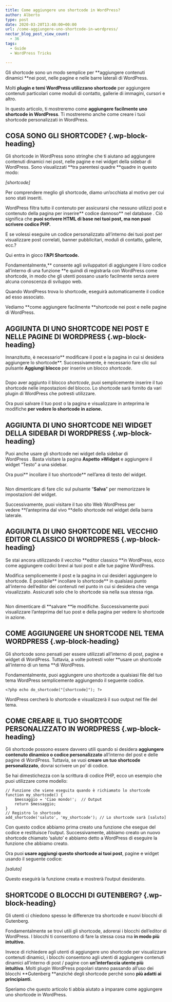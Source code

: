 ```yaml
---
title: Come aggiungere uno shortcode in WordPress?
author: Alberto
type: post
date: 2020-03-20T13:40:00+00:00
url: /come-aggiungere-uno-shortcode-in-wordpress/
nectar_blog_post_view_count:
  - 36
tags:
  - Guide
  - WordPress Tricks

---
```

Gli shortcode sono un modo semplice per&nbsp;**aggiungere contenuti dinamici&nbsp;**nei post, nelle pagine e nelle barre laterali di WordPress.

Molti&nbsp;**plugin e temi WordPress utilizzano shortcode**&nbsp;per aggiungere contenuti particolari come moduli di contatto, gallerie di immagini, cursori e altro.

In questo articolo, ti mostreremo come&nbsp;**aggiungere facilmente uno shortcode in WordPress**.&nbsp;Ti mostreremo anche come creare i tuoi shortcode personalizzati in WordPress.

## COSA SONO GLI SHORTCODE? {.wp-block-heading}

Gli shortcode in ​​WordPress sono stringhe che ti aiutano ad aggiungere contenuti dinamici nei post, nelle pagine e nei widget della sidebar di WordPress.&nbsp;Sono visualizzati&nbsp;**tra parentesi quadre&nbsp;**quadre in questo modo:

_[shortcode]_

Per comprendere meglio gli shortcode, diamo un’occhiata al motivo per cui sono stati inseriti.

WordPress filtra tutto il contenuto per assicurarsi che nessuno utilizzi post e contenuto della pagina per inserire**&nbsp;codice dannoso**&nbsp;nel&nbsp;database&nbsp;.&nbsp;Ciò significa che&nbsp;**puoi scrivere HTML di base nei tuoi post, ma non puoi scrivere codice PHP.**

E se volessi eseguire un codice personalizzato all’interno dei tuoi post per visualizzare post correlati, banner pubblicitari, moduli di contatto, gallerie, ecc.?

Qui entra in gioco&nbsp;**l’API Shortcode.**

Fondamentalmente,**&nbsp;consente agli sviluppatori di aggiungere il loro codice all’interno di una funzione&nbsp;**e quindi di registrarla con WordPress come shortcode, in modo che gli utenti possano usarlo facilmente senza avere alcuna conoscenza di sviluppo web.

Quando WordPress trova lo shortcode, eseguirà automaticamente il codice ad esso associato.

Vediamo&nbsp;**come aggiungere facilmente&nbsp;**shortcode nei post e nelle pagine di WordPress.

## AGGIUNTA DI UNO SHORTCODE NEI POST E NELLE PAGINE DI WORDPRESS {.wp-block-heading}

Innanzitutto, è necessario**&nbsp;modificare il post e la pagina in cui si desidera aggiungere lo shortcode**.&nbsp;Successivamente, è necessario fare clic sul pulsante&nbsp;**Aggiungi blocco**&nbsp;per inserire un blocco&nbsp;_shortcode_.<figure class="wp-block-image size-large">

<img decoding="async" src="https://albertoreineri.it/wp-content/uploads/2022/03/shortcode-1024x513.gif" alt="" class="wp-image-434" /> </figure>

Dopo aver aggiunto il blocco&nbsp;_shortcode_, puoi semplicemente inserire il tuo shortcode nelle impostazioni del blocco.&nbsp;Lo shortcode sarà fornito da vari plugin di WordPress che potresti utilizzare.

Ora puoi salvare il tuo post o la pagina e visualizzare in anteprima le modifiche&nbsp;**per vedere lo shortcode in azione.**

## AGGIUNTA DI UNO SHORTCODE NEI WIDGET DELLA SIDEBAR DI WORDPRESS {.wp-block-heading}

Puoi anche usare gli shortcode nei&nbsp;widget della&nbsp;sidebar di WordPress&nbsp;.&nbsp;Basta visitare la&nbsp;pagina&nbsp;**Aspetto »Widget**&nbsp;e aggiungere il widget “Testo” a una sidebar.

Ora puoi**&nbsp;incollare il tuo shortcode**&nbsp;nell’area di testo del widget.<figure class="wp-block-image size-large">

<img decoding="async" src="https://albertoreineri.it/wp-content/uploads/2022/03/image-33-1-1024x438.png" alt="" class="wp-image-435" /> </figure>

Non dimenticare di fare clic sul pulsante “**Salva**” per memorizzare le impostazioni del widget.

Successivamente, puoi visitare il tuo&nbsp;sito Web WordPress&nbsp;per vedere&nbsp;**l’anteprima dal vivo&nbsp;**dello shortcode nel widget della barra laterale.

## AGGIUNTA DI UNO SHORTCODE NEL VECCHIO EDITOR CLASSICO DI WORDPRESS {.wp-block-heading}

Se stai ancora utilizzando il vecchio&nbsp;**editor classico&nbsp;**in WordPress, ecco come aggiungere codici brevi ai tuoi post e alle tue pagine WordPress.

Modifica semplicemente il post e la pagina in cui desideri aggiungere lo shortcode.&nbsp;È possibile**&nbsp;incollare lo shortcode**&nbsp;in qualsiasi punto all’interno dell’editor dei contenuti nel punto in cui si desidera che venga visualizzato.&nbsp;Assicurati solo che lo shortcode sia nella sua stessa riga.<figure class="wp-block-image size-large">

<img decoding="async" src="https://albertoreineri.it/wp-content/uploads/2022/03/image-34-3-1024x316.png" alt="" class="wp-image-437" /> </figure>

Non dimenticare di&nbsp;**salvare&nbsp;**le modifiche.&nbsp;Successivamente puoi visualizzare l’anteprima del tuo post e della pagina per vedere lo shortcode in azione.

## COME AGGIUNGERE UN SHORTCODE NEL TEMA WORDPRESS {.wp-block-heading}

Gli shortcode sono pensati per essere utilizzati all’interno di post, pagine e widget di WordPress.&nbsp;Tuttavia, a volte potresti voler&nbsp;**usare un shortcode all’interno di un tema&nbsp;**di WordPress.

Fondamentalmente, puoi aggiungere uno shortcode a qualsiasi file del tuo tema WordPress semplicemente aggiungendo il seguente codice.

<pre class="wp-block-code"><code>&lt;?php echo do_shortcode("&#91;shortcode]"); ?&gt;</code></pre>

WordPress cercherà lo shortcode e visualizzerà il suo output nel file del tema.

## COME CREARE IL TUO SHORTCODE PERSONALIZZATO IN WORDPRESS {.wp-block-heading}

Gli shortcode possono essere davvero utili quando si desidera&nbsp;**aggiungere contenuto dinamico o codice personalizzato**&nbsp;all’interno del post e delle pagine di WordPress.&nbsp;Tuttavia, se vuoi&nbsp;**creare un tuo shortcode personalizzato**, dovrai scrivere un po’ di codice.

Se hai dimestichezza con la scrittura di codice PHP, ecco un esempio che puoi utilizzare come modello:

<pre class="wp-block-code"><code>// Funzione che viene eseguita quando è richiamato lo shortcode
function my_shortcode() {
    $messaggio = 'Ciao mondo!';  // Output
    return $messaggio;
}
// Registro lo shortcode
add_shortcode('saluto', 'my_shortcode'); // Lo shortcode sarà &#91;saluto]</code></pre>

Con questo codice abbiamo prima creato una funzione che esegue del codice e restituisce l’output.&nbsp;Successivamente, abbiamo creato un nuovo shortcode chiamato ‘saluto’ e abbiamo detto a WordPress di eseguire la funzione che abbiamo creato.

Ora puoi&nbsp;**usare aggiungi questo shortcode ai tuoi post**, pagine e widget usando il seguente codice:

_[saluto]_

Questo eseguirà la funzione creata e mostrerà l’output desiderato.

## SHORTCODE O BLOCCHI DI GUTENBERG? {.wp-block-heading}

Gli utenti ci chiedono spesso le differenze tra shortcode e nuovi blocchi di Gutenberg.

Fondamentalmente se trovi utili gli shortcode, adorerai i blocchi dell’editor di WordPress.&nbsp;I blocchi ti consentono di fare la stessa cosa ma&nbsp;**in modo più intuitivo.**

Invece di richiedere agli utenti di aggiungere uno shortcode per visualizzare contenuti dinamici, i blocchi consentono agli utenti di aggiungere contenuti dinamici all’interno di post / pagine con&nbsp;**un’interfaccia utente più intuitiva**.&nbsp;Molti&nbsp;plugin WordPress popolari&nbsp;stanno passando all’uso dei blocchi&nbsp;**Gutenberg&nbsp;**anziché degli shortcode perché sono&nbsp;**più adatti ai principianti.**

Speriamo che questo articolo ti abbia aiutato a imparare come aggiungere uno shortcode in WordPress.
